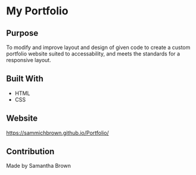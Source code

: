 # My Portfolio




## Purpose
To modify and improve layout and design of given code to create a custom portfolio website suited to accessability, and meets the standards for a responsive layout.

## Built With
* HTML
* CSS

## Website
https://sammichbrown.github.io/Portfolio/

## Contribution
Made by Samantha Brown

